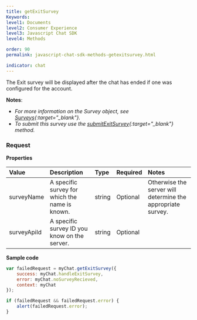 ```yaml
---
title: getExitSurvey
Keywords:
level1: Documents
level2: Consumer Experience
level3: Javascript Chat SDK
level4: Methods

order: 90
permalink: javascript-chat-sdk-methods-getexitsurvey.html

indicator: chat
---
```


The Exit survey will be displayed after the chat has ended if one was configured for the account.

**Notes**:

- *For more information on the Survey object, see [Surveys](consumer-experience-javascript-chat-surveys.html){:target="_blank"}.*
- *To submit this survey use the [submitExitSurvey](consumer-experience-javascript-chat-submitexitsurvey.html){:target="_blank"} method.*

### Request

**Properties**

| Value | Description | Type | Required | Notes |
| :--- | :--- | :--- | :--- | :--- |
| surveyName | A specific survey for which the name is known. | string | Optional | Otherwise the server will determine the appropriate survey. | 
| surveyApiId | A specific survey ID you know on the server. | string | Optional | |

**Sample code**

```javascript
var failedRequest = myChat.getExitSurvey({
    success: myChat.handleExitSurvey,
    error: myChat.noSurveyRecieved,
    context: myChat
});

if (failedRequest && failedRequest.error) {
    alert(failedRequest.error);
}
```                                                                                                                      

